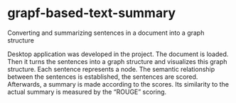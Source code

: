 # grapf-based-text-summary
Converting and summarizing sentences in a document into a graph structure

Desktop application was developed in the project. The document is loaded. Then it turns the sentences into a graph structure and visualizes this graph structure. Each sentence represents a node. The semantic relationship between the sentences is established, the sentences are scored. Afterwards, a summary is made according to the scores. Its similarity to the actual summary is measured by the “ROUGE” scoring.

